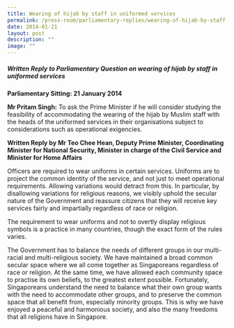 ```yaml
---
title: Wearing of hijab by staff in uniformed services
permalink: /press-room/parliamentary-replies/wearing-of-hijab-by-staff-in-uniformed-services/
date: 2014-01-21
layout: post
description: ""
image: ""
---
```

##### Written Reply to Parliamentary Question on wearing of hijab by staff in uniformed services

**Parliamentary Sitting: 21 January 2014**

**Mr Pritam Singh:** To ask the Prime Minister if he will consider studying the feasibility of accommodating the wearing of the hijab by Muslim staff with the heads of the uniformed services in their organisations subject to considerations such as operational exigencies.

**Written Reply by Mr Teo Chee Hean, Deputy Prime Minister, Coordinating Minister for National Security, Minister in charge of the Civil Service and Minister for Home Affairs**

Officers are required to wear uniforms in certain services. Uniforms are to project the common identity of the service, and not just to meet operational requirements. Allowing variations would detract from this. In particular, by disallowing variations for religious reasons, we visibly uphold the secular nature of the Government and reassure citizens that they will receive key services fairly and impartially regardless of race or religion.

The requirement to wear uniforms and not to overtly display religious symbols is a practice in many countries, though the exact form of the rules varies.

The Government has to balance the needs of different groups in our multi-racial and multi-religious society. We have maintained a broad common secular space where we all come together as Singaporeans regardless of race or religion. At the same time, we have allowed each community space to practise its own beliefs, to the greatest extent possible. Fortunately, Singa­poreans understand the need to balance what their own group wants with the need to accommodate other groups, and to preserve the common space that all benefit from, especially minority groups. This is why we have enjoyed a peaceful and harmonious society, and also the many freedoms that all religions have in Singapore.